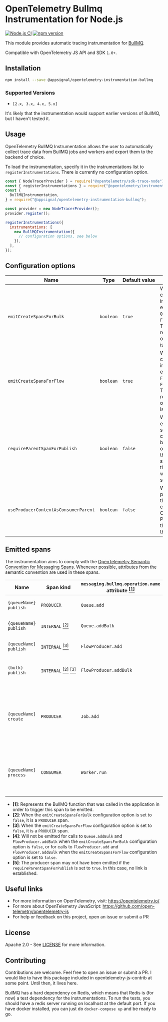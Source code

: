# OpenTelemetry Bullmq Instrumentation for Node.js

[![Node.js CI](https://github.com/appsignal/opentelemetry-instrumentation-bullmq/actions/workflows/ci.yml/badge.svg?branch=main)](https://github.com/appsignal/opentelemetry-instrumentation-bullmq/actions/workflows/ci.yml)
[![npm version](https://badge.fury.io/js/@appsignal%2Fopentelemetry-instrumentation-bullmq.svg)](https://badge.fury.io/js/@appsignal%2Fopentelemetry-instrumentation-bullmq)

This module provides automatic tracing instrumentation for [BullMQ][bullmq-web-url].

Compatible with OpenTelemetry JS API and SDK `1.0+`.

## Installation

```bash
npm install --save @appsignal/opentelemetry-instrumentation-bullmq
```

### Supported Versions

- `[2.x, 3.x, 4.x, 5.x]`

It's likely that the instrumentation would support earlier versions of BullMQ, but I haven't tested it.

## Usage

OpenTelemetry BullMQ Instrumentation allows the user to automatically collect trace data from BullMQ jobs and workers and export them to the backend of choice.

To load the instrumentation, specify it in the instrumentations list to `registerInstrumentations`. There is currently no configuration option.

```javascript
const { NodeTracerProvider } = require("@opentelemetry/sdk-trace-node");
const { registerInstrumentations } = require("@opentelemetry/instrumentation");
const {
  BullMQInstrumentation,
} = require("@appsignal/opentelemetry-instrumentation-bullmq");

const provider = new NodeTracerProvider();
provider.register();

registerInstrumentations({
  instrumentations: [
    new BullMQInstrumentation({
      // configuration options, see below
    }),
  ],
});
```

## Configuration options

| Name                                 | Type      | Default&nbsp;value | Description                                                                                                                                                                                                  |
| ------------------------------------ | --------- | ------------------ | ------------------------------------------------------------------------------------------------------------------------------------------------------------------------------------------------------------ |
| `emitCreateSpansForBulk`             | `boolean` | `true`             | Whether to emit a create span for each individual job enqueued by `Queue.addBulk` or `FlowProducer.addBulk`. The span representing the overall bulk operation is emitted regardless.                         |
| `emitCreateSpansForFlow`             | `boolean` | `true`             | Whether to emit a create span for each individual job enqueued by `FlowProducer.add` or `FlowProducer.addBulk`. The span representing the overall flow operation is emitted regardless.                      |
| `requireParentSpanForPublish`        | `boolean` | `false`            | Whether to omit emitting a publish span (and the create child spans for it, for bulk and flow operations) when there is no parent span, meaning that the span created would be the root span of a new trace. |
| `useProducerContextAsConsumerParent` | `boolean` | `false`            | Whether to use the producer context as the parent for the consumer span. Consumer and Producer will share the same TraceId in this case.                                                                     |

## Emitted spans

The instrumentation aims to comply with the [OpenTelemetry Semantic Convention for Messaging Spans](https://opentelemetry.io/docs/specs/semconv/messaging/messaging-spans/). Whenever possible, attributes from the semantic convention are used in these spans.

| Name                  | Span kind                                                                                                                      | `messaging.bullmq.operation.name` attribute&nbsp;<a href="#emitted-spans-note-1"><sup>\[1\]</sup></a> | Description                                                                                                                                                                    |
| --------------------- | ------------------------------------------------------------------------------------------------------------------------------ | ----------------------------------------------------------------------------------------------------- | ------------------------------------------------------------------------------------------------------------------------------------------------------------------------------ |
| `{queueName} publish` | `PRODUCER`                                                                                                                     | `Queue.add`                                                                                           | A new job is added to the queue.                                                                                                                                               |
| `{queueName} publish` | `INTERNAL`&nbsp;<a href="#emitted-spans-note-2"><sup>\[2\]</sup></a>                                                           | `Queue.addBulk`                                                                                       | New jobs are added to the queue in bulk.                                                                                                                                       |
| `{queueName} publish` | `INTERNAL`&nbsp;<a href="#emitted-spans-note-3"><sup>\[3\]</sup></a>                                                           | `FlowProducer.add`                                                                                    | A new job flow is added to a queue.                                                                                                                                            |
| `(bulk) publish`      | `INTERNAL`&nbsp;<a href="#emitted-spans-note-2"><sup>\[2\]</sup></a>&nbsp;<a href="#emitted-spans-note-3"><sup>\[3\]</sup></a> | `FlowProducer.addBulk`                                                                                | New job flows are added to queues in bulk.                                                                                                                                     |
| `{queueName} create`  | `PRODUCER`                                                                                                                     | `Job.add`                                                                                             | Each of the individual jobs added to a queue. Only emitted in bulk or flow operations. Child span of a publish span.&nbsp;<a href="#emitted-spans-note-4"><sup>\[4\]</sup></a> |
| `{queueName} process` | `CONSUMER`                                                                                                                     | `Worker.run`                                                                                          | Each job execution by a worker. Linked to the corresponding producer span.&nbsp;<a href="#emitted-spans-note-5"><sup>\[5\]</sup></a>                                           |

- <a name="emitted-spans-note-1">**\[1\]**</a>: Represents the BullMQ function that was called in the application in order to trigger this span to be emitted.
- <a name="emitted-spans-note-2">**\[2\]**</a>: When the `emitCreateSpansForBulk` configuration option is set to `false`, it is a `PRODUCER` span.
- <a name="emitted-spans-note-3">**\[3\]**</a>: When the `emitCreateSpansForFlow` configuration option is set to `false`, it is a `PRODUCER` span.
- <a name="emitted-spans-note-4">**\[4\]**</a>: Will not be emitted for calls to `Queue.addBulk` and `FlowProducer.addBulk` when the `emitCreateSpansForBulk` configuration option is `false`, or for calls to `FlowProducer.add` and `FlowProducer.addBulk` when the `emitCreateSpansForFlow` configuration option is set to `false`.
- <a name="emitted-spans-note-5">**\[5\]**</a>: The producer span may not have been emitted if the `requireParentSpanForPublish` is set to `true`. In this case, no link is established.

## Useful links

- For more information on OpenTelemetry, visit: <https://opentelemetry.io/>
- For more about OpenTelemetry JavaScript: <https://github.com/open-telemetry/opentelemetry-js>
- For help or feedback on this project, open an issue or submit a PR

## License

Apache 2.0 - See [LICENSE][license-url] for more information.

[license-url]: https://opensource.org/licenses/Apache-2.0
[npm-url]: https://www.npmjs.com/package/@appsignal/opentelemetry-instrumentation-bullmq
[bullmq-web-url]: https://docs.bullmq.io/

## Contributing

Contributions are welcome. Feel free to open an issue or submit a PR. I would like to have this package included in opentelemetry-js-contrib at some point. Until then, it lives here.

BullMQ has a hard dependency on Redis, which means that Redis is (for now) a test dependency for the instrumentations. To run the tests, you should have a redis server running on localhost at the default port. If you have docker installed, you can just do `docker-compose up` and be ready to go.
